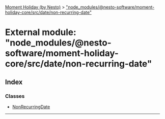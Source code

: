 [Moment Holiday (by Nesto)](../README.md) > ["node_modules/@nesto-software/moment-holiday-core/src/date/non-recurring-date"](../modules/_node_modules__nesto_software_moment_holiday_core_src_date_non_recurring_date_.md)

# External module: "node_modules/@nesto-software/moment-holiday-core/src/date/non-recurring-date"

## Index

### Classes

* [NonRecurringDate](../classes/_node_modules__nesto_software_moment_holiday_core_src_date_non_recurring_date_.nonrecurringdate.md)

---

